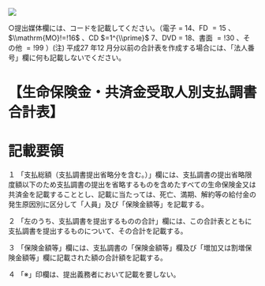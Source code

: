 ![](https://www.nta.go.jp/tmp/e456e6a1-ef9d-41e6-b13b-9e7d9dbe08af/images/8440f4ec7cee01443fe454711d1c4e97c5981a5b888946b8bdb6b91d78253454.jpg)

○提出媒体欄には、コードを記載してください。（電子 $=$ 14、FD $=15$ 、 $\\mathrm{MO}!=!16$ 、CD $=1^{\\prime}$ 7、DVD $=$ 18、書面 $=!30$ 、その他 $=!99$ ）(注) 平成27 年12 月分以前の合計表を作成する場合には、「法人番号」欄に何も記載しないでください。

# 【生命保険金・共済金受取人別支払調書合計表】

# 記載要領

１ 「支払総額（支払調書提出省略分を含む。）」欄には、支払調書の提出省略限度額以下のため支払調書の提出を省略するものを含めたすべての生命保険金又は共済金を記載することとし、記載に当たっては、死亡、満期、解約等の給付金の発生原因別に区分して「人員」及び「保険金額等」を記載する。

２ 「左のうち、支払調書を提出するものの合計」欄には、この合計表とともに支払調書を提出するものについて、その合計を記載する。

３ 「保険金額等」欄には、支払調書の「保険金額等」欄及び「増加又は割増保険金額等」欄に記載された額の合計額を記載する。

４ 「※」印欄は、提出義務者において記載を要しない。